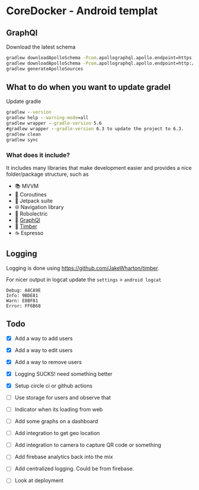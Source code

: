 # CoreDocker - Android templat


## GraphQl

Download the latest schema
```cmd
gradlew downloadApolloSchema -Pcom.apollographql.apollo.endpoint=https://api.dev.coredocker.wessels.online/graphql -Pcom.apollographql.apollo.schema=src/main/graphql/com/coredocker/schema.json
gradlew downloadApolloSchema -Pcom.apollographql.apollo.endpoint=http://localhost:5000/graphql -Pcom.apollographql.apollo.schema=src/main/graphql/com/coredocker/schema.json
gradlew generateApolloSources

```

## What to do when you want to update gradel

Update gradle
```cmd
gradlew --version
gradlew help --warning-mode=all
gradlew wrapper --gradle-version 5.6
#gradlew wrapper --gradle-version 6.3 to update the project to 6.3.
gradlew clean
gradlew sync
```


### What does it include? ###

It includes many libraries that make development easier and provides a nice folder/package structure, such as

* :books: MVVM
* :twisted_rightwards_arrows: Coroutines
* :rocket: Jetpack suite
* :globe_with_meridians: Navigation library
* :space_invader: Robolectric
* :green_book: [GraphQl](https://www.apollographql.com/docs/android)
* :scroll: [Timber](https://github.com/JakeWharton/timber)
* :coffee: Espresso

## Logging
Logging is done using https://github.com/JakeWharton/timber.

For nicer output in logcat update the `settings` > `android logcat`
```
Debug: A8CA9E
Info: 9BDE81
Warn: E8BF81
Error: FF6B68
``` 

## Todo
- [X] Add a way to add users
- [X] Add a way to edit users
- [X] Add a way to remove users
- [X] Logging SUCKS! need something better
- [X] Setup circle ci or github actions


- [ ] Use storage for users and observe that
- [ ] Indicator when its loading from web
- [ ] Add some graphs on a dashboard
- [ ] Add integration to get geo location
- [ ] Add integration to camera to capture QR code or something
- [ ] Add firebase analytics back into the mix
- [ ] Add centralized logging. Could be from firebase.
- [ ] Look at deployment
